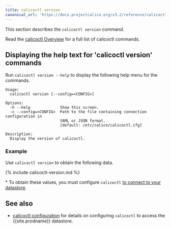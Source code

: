 ```yaml
---
title: calicoctl version
canonical_url: 'https://docs.projectcalico.org/v3.2/reference/calicoctl/commands/version'
---
```


This section describes the `calicoctl version` command.

Read the [calicoctl Overview]({{site.baseurl}}/reference/calicoctl/) 
for a full list of calicoctl commands.

## Displaying the help text for 'calicoctl version' commands

Run `calicoctl version --help` to display the following help menu for the 
commands.

```
Usage:
  calicoctl version [--config=<CONFIG>]

Options:
  -h --help             Show this screen.
  -c --config=<CONFIG>  Path to the file containing connection configuration in
                        YAML or JSON format.
                        [default: /etc/calico/calicoctl.cfg]

Description:
  Display the version of calicoctl.
```

### Example

Use `calicoctl version` to obtain the following data.

{% include calicoctl-version.md %}

\* To obtain these values, you must configure `calicoctl` 
   [to connect to your datastore](/usage/calicoctl/configure/).


## See also

-  [calicoctl configuration]({{site.baseurl}}/reference/calicoctl/setup) 
   for details on configuring `calicoctl` to access the {{site.prodname}} datastore.
